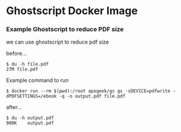 # Ghostscript Docker Image

### Example Ghostscript to reduce PDF size

we can use ghostscript to reduce pdf size

before...
```
$ du -h file.pdf
27M file.pdf
```

Example command to run
```
$ docker run --rm $(pwd):/root apogeek/gs gs -sDEVICE=pdfwrite -dPDFSETTINGS=/ebook -q -o output.pdf file.pdf
```

after...
```
$ du -h output.pdf
900K    output.pdf
```

